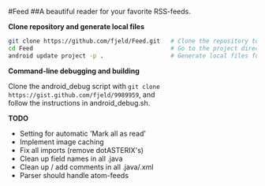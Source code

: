 #Feed 
##A beautiful reader for your favorite RSS-feeds.

**Clone repository and generate local files**
```bash
git clone https://github.com/fjeld/Feed.git   # Clone the repository to your computer
cd Feed                                       # Go to the project directory
android update project -p .                   # Generate local files for the project
```

**Command-line debugging and building**

Clone the android_debug script with `git clone https://gist.github.com/fjeld/9989959`, and  
follow the instructions in android_debug.sh.

**TODO**

- Setting for automatic 'Mark all as read'
- Implement image caching
- Fix all imports (remove dotASTERIX's)
- Clean up field names in all .java
- Clean up / add comments in all .java/.xml
- Parser should handle atom-feeds